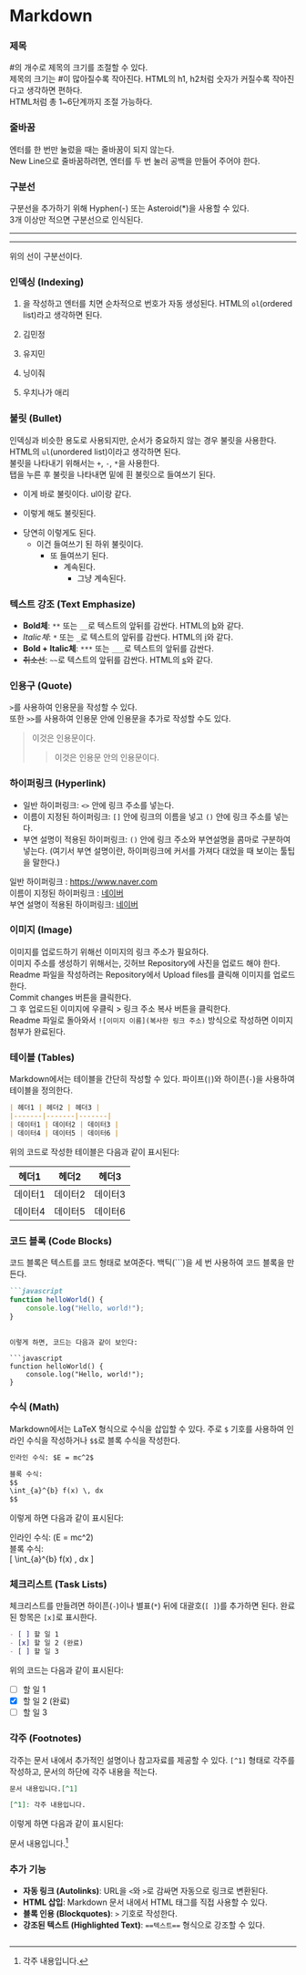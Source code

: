 # Markdown

### 제목
#의 개수로 제목의 크기를 조절할 수 있다.  
제목의 크기는 #이 많아질수록 작아진다. HTML의 h1, h2처럼 숫자가 커질수록 작아진다고 생각하면 편하다.  
HTML처럼 총 1~6단계까지 조절 가능하다.

### 줄바꿈
엔터를 한 번만 눌렀을 때는 줄바꿈이 되지 않는다.  
New Line으로 줄바꿈하려면, 엔터를 두 번 눌러 공백을 만들어 주어야 한다.

### 구분선
구분선을 추가하기 위해 Hyphen(-) 또는 Asteroid(*)을 사용할 수 있다.  
3개 이상만 적으면 구분선으로 인식된다.  
***
---
위의 선이 구분선이다.

### 인덱싱 (Indexing)
1. 을 작성하고 엔터를 치면 순차적으로 번호가 자동 생성된다. HTML의 `ol`(ordered list)라고 생각하면 된다.

1. 김민정
2. 유지민
3. 닝이줘
4. 우치나가 애리

### 불릿 (Bullet)
인덱싱과 비슷한 용도로 사용되지만, 순서가 중요하지 않는 경우 불릿을 사용한다. HTML의 `ul`(unordered list)이라고 생각하면 된다.  
불릿을 나타내기 위해서는 `+`, `-`, `*`을 사용한다.  
탭을 누른 후 불릿을 나타내면 밑에 흰 불릿으로 들여쓰기 된다.

+ 이게 바로 불릿이다. ul이랑 같다.
- 이렇게 해도 불릿된다.
* 당연히 이렇게도 된다.
    * 이건 들여쓰기 된 하위 불릿이다.
        * 또 들여쓰기 된다.
            * 계속된다.
                * 그냥 계속된다.

### 텍스트 강조 (Text Emphasize)
- **Bold체**: `**` 또는 `__`로 텍스트의 앞뒤를 감싼다. HTML의 [b](bold)와 같다.
- *Italic체*: `*` 또는 `_`로 텍스트의 앞뒤를 감싼다. HTML의 [i](Italic)와 같다.
- **Bold + Italic체**: `***` 또는 `___`로 텍스트의 앞뒤를 감싼다.
- ~~취소선~~: `~~`로 텍스트의 앞뒤를 감싼다. HTML의 [s](s)와 같다.

### 인용구 (Quote)
`>`를 사용하여 인용문을 작성할 수 있다.  
또한 `>>`를 사용하여 인용문 안에 인용문을 추가로 작성할 수도 있다.

> 이것은 인용문이다.  
> > 이것은 인용문 안의 인용문이다.

### 하이퍼링크 (Hyperlink)
- 일반 하이퍼링크: `<>` 안에 링크 주소를 넣는다.
- 이름이 지정된 하이퍼링크: `[]` 안에 링크의 이름을 넣고 `()` 안에 링크 주소를 넣는다.
- 부연 설명이 적용된 하이퍼링크: `()` 안에 링크 주소와 부연설명을 콤마로 구분하여 넣는다. (여기서 부연 설명이란, 하이퍼링크에 커서를 가져다 대었을 때 보이는 툴팁을 말한다.)

일반 하이퍼링크 : <https://www.naver.com>  
이름이 지정된 하이퍼링크 : [네이버](https://www.naver.com)  
부연 설명이 적용된 하이퍼링크: [네이버](https://www.naver.com "네이버로 가는 하이퍼링크")

### 이미지 (Image)
이미지를 업로드하기 위해선 이미지의 링크 주소가 필요하다.  
이미지 주소를 생성하기 위해서는, 깃허브 Repository에 사진을 업로드 해야 한다.  
Readme 파일을 작성하려는 Repository에서 Upload files를 클릭해 이미지를 업로드한다.  
Commit changes 버튼을 클릭한다.  
그 후 업로드된 이미지에 우클릭 > 링크 주소 복사 버튼을 클릭한다.  
Readme 파일로 돌아와서 `![이미지 이름](복사한 링크 주소)` 방식으로 작성하면 이미지 첨부가 완료된다.

### 테이블 (Tables)
Markdown에서는 테이블을 간단히 작성할 수 있다. 파이프(`|`)와 하이픈(`-`)을 사용하여 테이블을 정의한다.

```markdown
| 헤더1 | 헤더2 | 헤더3 |
|-------|-------|-------|
| 데이터1 | 데이터2 | 데이터3 |
| 데이터4 | 데이터5 | 데이터6 |
```

위의 코드로 작성한 테이블은 다음과 같이 표시된다:

| 헤더1  | 헤더2  | 헤더3  |
|--------|--------|--------|
| 데이터1 | 데이터2 | 데이터3 |
| 데이터4 | 데이터5 | 데이터6 |

### 코드 블록 (Code Blocks)
코드 블록은 텍스트를 코드 형태로 보여준다. 백틱(```)을 세 번 사용하여 코드 블록을 만든다.

```markdown
```javascript
function helloWorld() {
    console.log("Hello, world!");
}
```
```

이렇게 하면, 코드는 다음과 같이 보인다:

```javascript
function helloWorld() {
    console.log("Hello, world!");
}
```

### 수식 (Math)
Markdown에서는 LaTeX 형식으로 수식을 삽입할 수 있다. 주로 `$` 기호를 사용하여 인라인 수식을 작성하거나 `$$`로 블록 수식을 작성한다.

```markdown
인라인 수식: $E = mc^2$

블록 수식:
$$
\int_{a}^{b} f(x) \, dx
$$
```

이렇게 하면 다음과 같이 표시된다:

인라인 수식: \(E = mc^2\)  
블록 수식:  
\[
\int_{a}^{b} f(x) \, dx
\]

### 체크리스트 (Task Lists)
체크리스트를 만들려면 하이픈(`-`)이나 별표(`*`) 뒤에 대괄호(`[ ]`)를 추가하면 된다. 완료된 항목은 `[x]`로 표시한다.

```markdown
- [ ] 할 일 1
- [x] 할 일 2 (완료)
- [ ] 할 일 3
```

위의 코드는 다음과 같이 표시된다:

- [ ] 할 일 1
- [x] 할 일 2 (완료)
- [ ] 할 일 3

### 각주 (Footnotes)
각주는 문서 내에서 추가적인 설명이나 참고자료를 제공할 수 있다. `[^1]` 형태로 각주를 작성하고, 문서의 하단에 각주 내용을 적는다.

```markdown
문서 내용입니다.[^1]

[^1]: 각주 내용입니다.
```

이렇게 하면 다음과 같이 표시된다:

문서 내용입니다.[^1]  
[^1]: 각주 내용입니다.

### 추가 기능
- **자동 링크 (Autolinks)**: URL을 `<`와 `>`로 감싸면 자동으로 링크로 변환된다.  
- **HTML 삽입**: Markdown 문서 내에서 HTML 태그를 직접 사용할 수 있다.  
- **블록 인용 (Blockquotes)**: `>` 기호로 작성한다.
- **강조된 텍스트 (Highlighted Text)**: `==텍스트==` 형식으로 강조할 수 있다.

```
